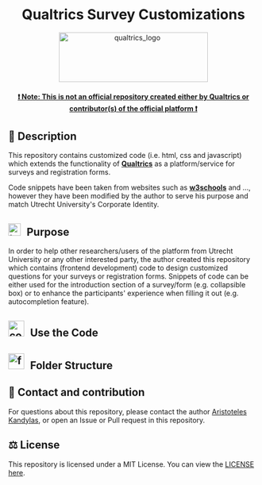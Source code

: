 <h1 align="center"> Qualtrics Survey Customizations </h1>
<div align="center">
    <a href="/LOGO">
        <img src="https://www.qualtrics.com/m/qualtrics-xm-long.svg" alt="qualtrics_logo" style="width: 300px; height: 100px;"  />
    </a>
</div>

<h4 align="center"> <ins> ❗ Note: This is not an official repository created either by Qualtrics or contributor(s) of the official platform ❗ </ins></h4>


## :page_with_curl: Description
This repository contains customized code (i.e. html, css and javascript) which extends the functionality of <a href = "https://www.qualtrics.com/core-xm/survey-software/" target ="_blank" >**Qualtrics**</a> as a platform/service for surveys and registration forms. 

Code snippets have been taken from websites such as <a href = "https://www.w3schools.com/howto/howto_js_collapsible.asp" target ="_blank" >**w3schools**</a> and ..., however they have been modified by the author to serve his purpose and match Utrecht University's Corporate Identity.



##  <img src="https://cdn-icons-png.flaticon.com/128/610/610064.png" alt="target" style="width: 25px; height: 25px; margin-right: 7px;"/>  Purpose
In order to help other researchers/users of the platform from Utrecht University or any other interested party, the author created this repository which contains (frontend development) code to design customized questions for your surveys or registration forms. Snippets of code can be either used for the introduction section of a survey/form (e.g. collapsible box) or to enhance the participants' experience when filling it out (e.g. autocompletion feature).

##  <img src="https://cdn-icons-png.flaticon.com/128/3242/3242257.png" alt="code_use" style="width: 32px; height: 32px; margin-right: 7px;"/>  Use the Code

##  <img src="https://cdn-icons-png.flaticon.com/128/9751/9751797.png" alt="folder_structure" style="width: 32px; height: 32px; margin-right: 7px;"/>  Folder Structure


## :envelope_with_arrow: Contact and contribution

For questions about this repository, please contact the author <a href = "https://github.com/AristotleKandylas" target = "_blank">Aristoteles Kandylas</a>, or open an Issue or Pull request in this repository.

## :balance_scale: License

This repository is licensed under a MIT License. You can view the <a href= "https://github.com/AristotleKandylas/qualtrics_customization/blob/main/LICENSE" target = "_blank"> LICENSE here</a>.

